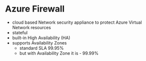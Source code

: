 # Azure Firewall
 
* cloud based Network security appliance to protect Azure  Virtual Network resources
* stateful
* built-in High Availability (HA)
* supports Availability Zones
    * standard SLA 99.95%
    * but with Availability Zone it is - 99.99%